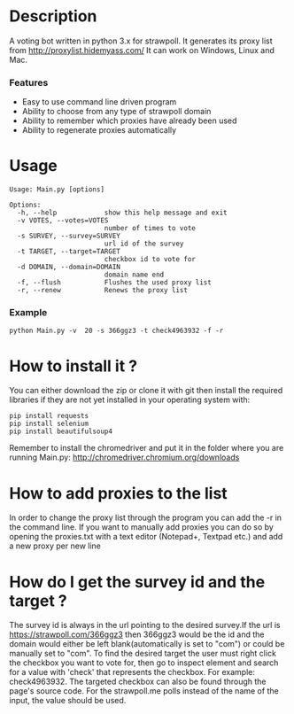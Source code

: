 # Description
A voting bot written in python 3.x for strawpoll. It generates its proxy list from http://proxylist.hidemyass.com/
It can work on Windows, Linux and Mac.

### Features
- Easy to use command line driven program
- Ability to choose from any type of strawpoll domain
- Ability to remember which proxies have already been used
- Ability to regenerate proxies automatically

# Usage
```
Usage: Main.py [options]

Options:
  -h, --help            show this help message and exit
  -v VOTES, --votes=VOTES
                        number of times to vote
  -s SURVEY, --survey=SURVEY
                        url id of the survey
  -t TARGET, --target=TARGET
                        checkbox id to vote for
  -d DOMAIN, --domain=DOMAIN
                        domain name end
  -f, --flush           Flushes the used proxy list
  -r, --renew           Renews the proxy list
```

### Example
```
python Main.py -v  20 -s 366ggz3 -t check4963932 -f -r
```

# How to install it ?
You can either download the zip or clone it with git then install the required libraries if they are not yet installed in your operating system with:
```
pip install requests
pip install selenium
pip install beautifulsoup4
```
Remember to install the chromedriver and put it in the folder where you are running Main.py: http://chromedriver.chromium.org/downloads

# How to add proxies to the list
In order to change the proxy list through the program you can add the -r in the command line. If you want to manually add proxies
you can do so by opening the proxies.txt with a text editor (Notepad+, Textpad etc.) and add a new proxy per new line

# How do I get the survey id and the target ?
The survey id is always in the url pointing to the desired survey.If the url is https://strawpoll.com/366ggz3 then 366ggz3 would be the id
and the domain would either be left blank(automatically is set to "com") or could be manually set to "com".
To find the desired target the user must right click the checkbox you want to vote for, then go to inspect element and search for a
value with 'check' that represents the checkbox. For example: check4963932. The targeted checkbox can also be found through the page's source code. For the strawpoll.me polls instead of the name of the input, the value should be used.
